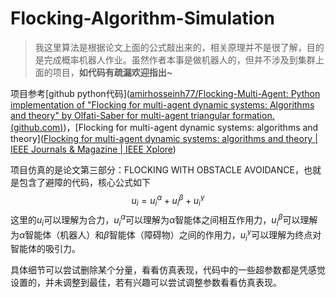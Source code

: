 # Flocking-Algorithm-Simulation
> 我这里算法是根据论文上面的公式敲出来的，相关原理并不是很了解，目的是完成概率机器人作业。虽然作者本事是做机器人的，但并不涉及到集群上面的项目，**如代码有疏漏欢迎指出~**

项目参考[github python代码]([amirhosseinh77/Flocking-Multi-Agent: Python implementation of "Flocking for multi-agent dynamic systems: Algorithms and theory" by Olfati-Saber for multi-agent triangular formation. (github.com)](https://github.com/amirhosseinh77/Flocking-Multi-Agent))，[Flocking for multi-agent dynamic systems: algorithms and theory]([Flocking for multi-agent dynamic systems: algorithms and theory | IEEE Journals & Magazine | IEEE Xplore](https://ieeexplore.ieee.org/document/1605401))

项目仿真的是论文第三部分：FLOCKING WITH OBSTACLE AVOIDANCE，也就是包含了避障的代码，核心公式如下
$$u_i=u_i^\alpha+u_i^\beta+u_i^\gamma$$
这里的$u_i$可以理解为合力，$u_i^\alpha$可以理解为$\alpha$智能体之间相互作用力，$u_i^\beta$可以理解为$\alpha$智能体（机器人）和$\beta$智能体（障碍物）之间的作用力，$u_i^\gamma$可以理解为终点对智能体的吸引力。

具体细节可以尝试删除某个分量，看看仿真表现，代码中的一些超参数都是凭感觉设置的，并未调整到最佳，若有兴趣可以尝试调整参数看看仿真表现。

